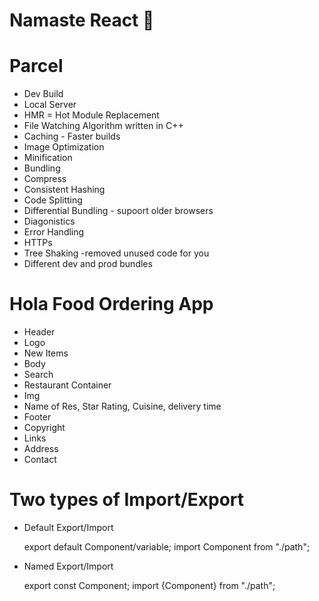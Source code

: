 # Namaste React 🚀

# Parcel

- Dev Build
- Local Server
- HMR = Hot Module Replacement
- File Watching Algorithm written in C++
- Caching - Faster builds
- Image Optimization
- Minification
- Bundling
- Compress
- Consistent Hashing
- Code Splitting
- Differential Bundling - supoort older browsers
- Diagonistics
- Error Handling
- HTTPs
- Tree Shaking -removed unused code for you
- Different dev and prod bundles

# Hola Food Ordering App

- Header
- Logo
- New Items
- Body
- Search
- Restaurant Container
- Img
- Name of Res, Star Rating, Cuisine, delivery time
- Footer
- Copyright
- Links
- Address
- Contact

# Two types of Import/Export

- Default Export/Import

  export default Component/variable;
  import Component from "./path";

- Named Export/Import

  export const Component;
  import {Component} from "./path";
